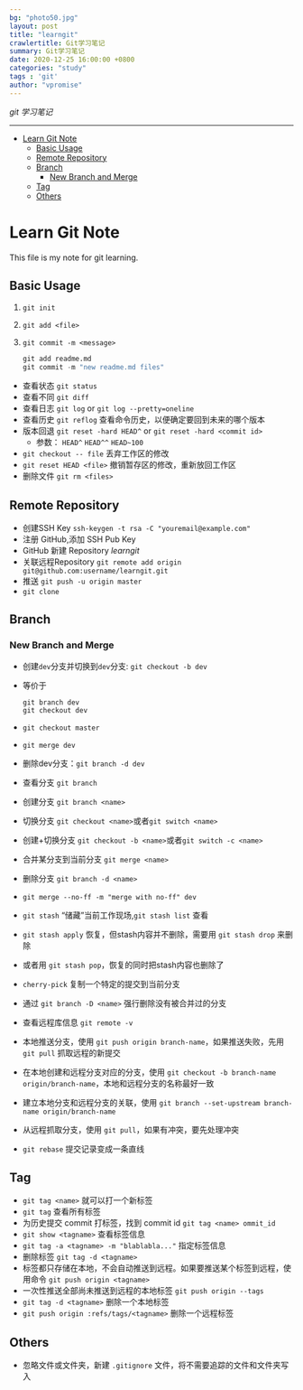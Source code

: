 ```yaml
---
bg: "photo50.jpg"
layout: post
title: "learngit"
crawlertitle: Git学习笔记
summary: Git学习笔记
date: 2020-12-25 16:00:00 +0800
categories: "study"
tags : 'git'
author: "vpromise"
---
```


*git 学习笔记*

---

- [Learn Git Note](#learn-git-note)
  - [Basic Usage](#basic-usage)
  - [Remote Repository](#remote-repository)
  - [Branch](#branch)
    - [New Branch and Merge](#new-branch-and-merge)
  - [Tag](#tag)
  - [Others](#others)

# Learn Git Note

This file is my note for git learning.

## Basic Usage

1. `git init`
2. `git add <file>`
3. `git commit -m <message>`

   ```python
   git add readme.md
   git commit -m "new readme.md files"
   ```

* 查看状态 `git status`
* 查看不同 `git diff`
* 查看日志 `git log` or `git log --pretty=oneline`
* 查看历史 `git reflog` 查看命令历史，以便确定要回到未来的哪个版本
* 版本回退 `git reset -hard HEAD^` or `git reset -hard <commit id>`
  - 参数： `HEAD^` `HEAD^^` `HEAD~100`
* `git checkout -- file` 丢弃工作区的修改
* `git reset HEAD <file>` 撤销暂存区的修改，重新放回工作区
* 删除文件 `git rm <files>`

## Remote Repository

* 创建SSH Key `ssh-keygen -t rsa -C "youremail@example.com"`
* 注册 GitHub,添加 SSH Pub Key
* GitHub 新建 Repository *learngit*
* 关联远程Repository `git remote add origin git@github.com:username/learngit.git`
* 推送 `git push -u origin master`
* `git clone`

## Branch

### New Branch and Merge

* 创建`dev`分支并切换到`dev`分支: `git checkout -b dev`
* 等价于

  ```
  git branch dev
  git checkout dev
  ```
* `git checkout master`
* `git merge dev`
* 删除dev分支：`git branch -d dev`
* 查看分支 `git branch`
* 创建分支 `git branch <name>`
* 切换分支 `git checkout <name>`或者`git switch <name>`
* 创建+切换分支 `git checkout -b <name>`或者`git switch -c <name>`
* 合并某分支到当前分支 `git merge <name>`
* 删除分支 `git branch -d <name>`
* `git merge --no-ff -m "merge with no-ff" dev`
* `git stash` “储藏”当前工作现场,`git stash list` 查看
* `git stash apply` 恢复，但stash内容并不删除，需要用 `git stash drop` 来删除
* 或者用 `git stash pop`，恢复的同时把stash内容也删除了
* `cherry-pick` 复制一个特定的提交到当前分支
* 通过 `git branch -D <name>` 强行删除没有被合并过的分支
* 查看远程库信息 `git remote -v`
* 本地推送分支，使用 `git push origin branch-name`，如果推送失败，先用 `git pull` 抓取远程的新提交
* 在本地创建和远程分支对应的分支，使用 `git checkout -b branch-name origin/branch-name`，本地和远程分支的名称最好一致
* 建立本地分支和远程分支的关联，使用 `git branch --set-upstream branch-name origin/branch-name`
* 从远程抓取分支，使用 `git pull`，如果有冲突，要先处理冲突
* `git rebase` 提交记录变成一条直线

## Tag

* `git tag <name>` 就可以打一个新标签
* `git tag` 查看所有标签
* 为历史提交 commit 打标签，找到 commit id `git tag <name> ommit_id`
* `git show <tagname>` 查看标签信息
* `git tag -a <tagname> -m "blablabla..."` 指定标签信息
* 删除标签 `git tag -d <tagname>`
* 标签都只存储在本地，不会自动推送到远程。如果要推送某个标签到远程，使用命令 `git push origin <tagname>`
* 一次性推送全部尚未推送到远程的本地标签 `git push origin --tags`
* `git tag -d <tagname>` 删除一个本地标签
* `git push origin :refs/tags/<tagname>` 删除一个远程标签

## Others
* 忽略文件或文件夹，新建 `.gitignore` 文件，将不需要追踪的文件和文件夹写入